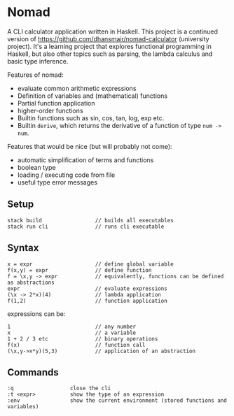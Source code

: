 # Nomad
A CLI calculator application written in Haskell.
This project is a continued version of https://github.com/dhansmair/nomad-calculator (university project).
It's a learning project that explores functional programming in Haskell, but also other topics such as parsing, the lambda calculus and basic type inference.

Features of nomad:
- evaluate common arithmetic expressions
- Definition of variables and (mathematical) functions
- Partial function application
- higher-order functions 
- Builtin functions such as sin, cos, tan, log, exp etc.
- Builtin ```derive```, which returns the derivative of a function of type ```num -> num```.

Features that would be nice (but will probably not come):
- automatic simplification of terms and functions
- boolean type
- loading / executing code from file
- useful type error messages


## Setup
```
stack build                 // builds all executables
stack run cli               // runs cli executable
```

## Syntax
```
x = expr                    // define global variable
f(x,y) = expr               // define function
f = \x,y -> expr            // equivalently, functions can be defined as abstractions
expr                        // evaluate expressions
(\x -> 2*x)(4)              // lambda application
f(1,2)                      // function application
```

expressions can be:
```
1                           // any number
x                           // a variable
1 + 2 / 3 etc               // binary operations
f(x)                        // function call
(\x,y->x*y)(5,3)            // application of an abstraction
```

## Commands
```
:q                  close the cli
:t <expr>           show the type of an expression
:env                show the current environment (stored functions and variables)
```
